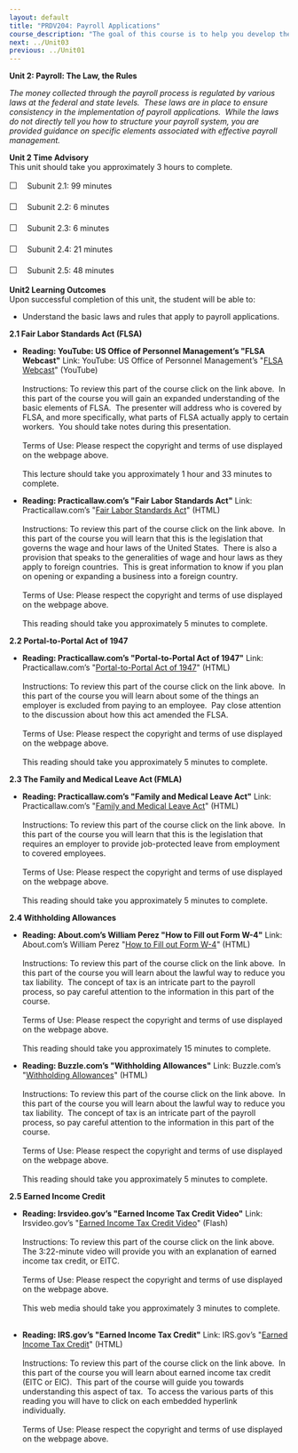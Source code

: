 ```yaml
---
layout: default
title: "PRDV204: Payroll Applications"
course_description: "The goal of this course is to help you develop the fundamental skills critical to payroll operations, and to help you understand state and federal compliance. This will provide you with a foundation for becoming more versed on the depth of payroll as an intricate component of human-resource management, and business overall."
next: ../Unit03
previous: ../Unit01
---
```

**Unit 2: Payroll: The Law, the Rules** <span id="2"></span> 

*The money collected through the payroll process is regulated by various
laws at the federal and state levels.  These laws are in place to ensure
consistency in the implementation of payroll applications.  While the
laws do not directly tell you how to structure your payroll system, you
are provided guidance on specific elements associated with effective
payroll management.*

**Unit 2 Time Advisory**  
<span id="49705_time_advisory" class="showltimeadivisoryspan"
style="display: inline;"><span id="49537_time_advisory"
class="showltimeadivisoryspan" style="display: inline;">This unit should
take you approximately 3 hours to complete.  
  
 <span
style="font-family: 'Myriad Pro','Gill Sans','Gill Sans MT',Calibri,sans-serif; font-size: 16px; line-height: 24px; text-align: left;">☐
   </span>Subunit 2.1: 99 minutes</span></span>  
  
 <span id="49705_time_advisory" class="showltimeadivisoryspan"
style="display: inline;"><span id="49537_time_advisory"
class="showltimeadivisoryspan" style="display: inline;"><span
style="font-family: 'Myriad Pro','Gill Sans','Gill Sans MT',Calibri,sans-serif; font-size: 16px; line-height: 24px; text-align: left;">☐
   </span>Subunit 2.2: 6 minutes</span></span>  
  
 <span id="49705_time_advisory" class="showltimeadivisoryspan"
style="display: inline;"><span id="49537_time_advisory"
class="showltimeadivisoryspan" style="display: inline;"><span
style="font-family: 'Myriad Pro','Gill Sans','Gill Sans MT',Calibri,sans-serif; font-size: 16px; line-height: 24px; text-align: left;">☐
   </span>Subunit 2.3: 6 minutes</span></span>  
  
 <span id="49705_time_advisory" class="showltimeadivisoryspan"
style="display: inline;"><span id="49537_time_advisory"
class="showltimeadivisoryspan" style="display: inline;"><span
style="font-family: 'Myriad Pro','Gill Sans','Gill Sans MT',Calibri,sans-serif; font-size: 16px; line-height: 24px; text-align: left;">☐
   </span>Subunit 2.4: 21 minutes</span></span>  
  
 <span id="49705_time_advisory" class="showltimeadivisoryspan"
style="display: inline;"><span id="49537_time_advisory"
class="showltimeadivisoryspan" style="display: inline;"><span
style="font-family: 'Myriad Pro','Gill Sans','Gill Sans MT',Calibri,sans-serif; font-size: 16px; line-height: 24px; text-align: left;">☐
   </span>Subunit 2.5: 48 minutes</span></span>

**Unit2 Learning Outcomes**  
Upon successful completion of this unit, the student will be able to:  
-   Understand the basic laws and rules that apply to payroll
    applications.

**2.1 Fair Labor Standards Act (FLSA)** <span id="2.1"></span> 
-   **Reading: YouTube: US Office of Personnel Management’s "FLSA
    Webcast"**
    Link: YouTube: US Office of Personnel Management’s "[FLSA
    Webcast](http://www.youtube.com/watch?v=dMDFxQbqObo&feature=plcp)"
    (YouTube)  
        
     Instructions: To review this part of the course click on the link
    above.  In this part of the course you will gain an expanded
    understanding of the basic elements of FLSA.  The presenter will
    address who is covered by FLSA, and more specifically, what parts of
    FLSA actually apply to certain workers.  You should take notes
    during this presentation.  
        
     Terms of Use: Please respect the copyright and terms of use
    displayed on the webpage above.  
        
     This lecture should take you approximately 1 hour and 33 minutes to
    complete. 

-   **Reading: Practicallaw.com’s "Fair Labor Standards Act"**
    Link: Practicallaw.com’s "[Fair Labor Standards
    Act](http://us.practicallaw.com/5-501-9884?q=Fair+Labor+Standards+Act+)"
    (HTML)  
        
     Instructions: To review this part of the course click on the link
    above.  In this part of the course you will learn that this is the
    legislation that governs the wage and hour laws of the United
    States.  There is also a provision that speaks to the generalities
    of wage and hour laws as they apply to foreign countries.  This is
    great information to know if you plan on opening or expanding a
    business into a foreign country.      
        
     Terms of Use: Please respect the copyright and terms of use
    displayed on the webpage above.  
        
     This reading should take you approximately 5 minutes to complete.
      

**2.2 Portal-to-Portal Act of 1947** <span id="2.2"></span> 
-   **Reading: Practicallaw.com’s "Portal-to-Portal Act of 1947"**
    Link: Practicallaw.com’s "[Portal-to-Portal Act of
    1947](http://us.practicallaw.com/6-508-0673)" (HTML)  
        
     Instructions: To review this part of the course click on the link
    above.  In this part of the course you will learn about some of the
    things an employer is excluded from paying to an employee.  Pay
    close attention to the discussion about how this act amended the
    FLSA.      
        
     Terms of Use: Please respect the copyright and terms of use
    displayed on the webpage above.  
        
     This reading should take you approximately 5 minutes to
    complete.   

**2.3 The Family and Medical Leave Act (FMLA)** <span id="2.3"></span> 
-   **Reading: Practicallaw.com’s "Family and Medical Leave Act"**
    Link: Practicallaw.com’s "[Family and Medical Leave
    Act](http://us.practicallaw.com/7-502-3432?q=Family+and+Medical+Leave+Act+)"
    (HTML)  
        
     Instructions: To review this part of the course click on the link
    above.  In this part of the course you will learn that this is the
    legislation that requires an employer to provide job-protected leave
    from employment to covered employees.      
        
     Terms of Use: Please respect the copyright and terms of use
    displayed on the webpage above.  
        
     This reading should take you approximately 5 minutes to complete.

**2.4 Withholding Allowances** <span id="2.4"></span> 
-   **Reading: About.com’s William Perez "How to Fill out Form W-4"**
    Link: About.com’s William Perez "[How to Fill out Form
    W-4](http://taxes.about.com/od/preparingyourtaxes/ht/W4.htm)"
    (HTML)  
        
     Instructions: To review this part of the course click on the link
    above.  In this part of the course you will learn about the lawful
    way to reduce you tax liability.  The concept of tax is an intricate
    part to the payroll process, so pay careful attention to the
    information in this part of the course.   
        
     Terms of Use: Please respect the copyright and terms of use
    displayed on the webpage above.  
        
     This reading should take you approximately 15 minutes to complete.
       

-   **Reading: Buzzle.com’s "Withholding Allowances"**
    Link: Buzzle.com’s "[Withholding
    Allowances](http://www.buzzle.com/articles/withholding-allowances.html)"
    (HTML)  
        
     Instructions: To review this part of the course click on the link
    above.  In this part of the course you will learn about the lawful
    way to reduce you tax liability.  The concept of tax is an intricate
    part of the payroll process, so pay careful attention to the
    information in this part of the course.   
        
     Terms of Use: Please respect the copyright and terms of use
    displayed on the webpage above.  
        
     This reading should take you approximately 5 minutes to complete.
       

**2.5 Earned Income Credit** <span id="2.5"></span> 
-   **Reading: Irsvideo.gov’s "Earned Income Tax Credit Video"**
    Link: Irsvideo.gov’s "[Earned Income Tax Credit
    Video](http://www.irsvideos.gov/SmallBusinessTaxpayer/Employers/EarnedIncomeTaxCredit)"
    (Flash)  
        
     Instructions: To review this part of the course click on the link
    above.  The 3:22-minute video will provide you with an explanation
    of earned income tax credit, or EITC.   
        
     Terms of Use: Please respect the copyright and terms of use
    displayed on the webpage above.  
        
     This web media should take you approximately 3 minutes to complete.
       

-   **Reading: IRS.gov’s "Earned Income Tax Credit"**
    Link: IRS.gov’s "[Earned Income Tax
    Credit](http://www.irs.gov/individuals/article/0,,id=96406,00.html)"
    (HTML)  
        
     Instructions: To review this part of the course click on the link
    above.  In this part of the course you will learn about earned
    income tax credit (EITC or EIC).  This part of the course will guide
    you towards understanding this aspect of tax.  To access the various
    parts of this reading you will have to click on each embedded
    hyperlink individually.       
        
     Terms of Use: Please respect the copyright and terms of use
    displayed on the webpage above.


